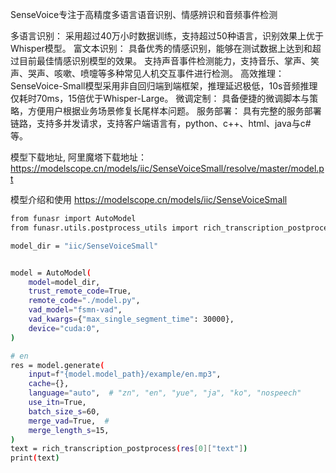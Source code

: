 SenseVoice专注于高精度多语言语音识别、情感辨识和音频事件检测

多语言识别： 采用超过40万小时数据训练，支持超过50种语言，识别效果上优于Whisper模型。
富文本识别：
具备优秀的情感识别，能够在测试数据上达到和超过目前最佳情感识别模型的效果。
支持声音事件检测能力，支持音乐、掌声、笑声、哭声、咳嗽、喷嚏等多种常见人机交互事件进行检测。
高效推理： SenseVoice-Small模型采用非自回归端到端框架，推理延迟极低，10s音频推理仅耗时70ms，15倍优于Whisper-Large。
微调定制： 具备便捷的微调脚本与策略，方便用户根据业务场景修复长尾样本问题。
服务部署： 具有完整的服务部署链路，支持多并发请求，支持客户端语言有，python、c++、html、java与c#等。



模型下载地址, 阿里魔塔下载地址：
https://modelscope.cn/models/iic/SenseVoiceSmall/resolve/master/model.pt

模型介绍和使用
https://modelscope.cn/models/iic/SenseVoiceSmall


```sh
from funasr import AutoModel
from funasr.utils.postprocess_utils import rich_transcription_postprocess

model_dir = "iic/SenseVoiceSmall"


model = AutoModel(
    model=model_dir,
    trust_remote_code=True,
    remote_code="./model.py",
    vad_model="fsmn-vad",
    vad_kwargs={"max_single_segment_time": 30000},
    device="cuda:0",
)

# en
res = model.generate(
    input=f"{model.model_path}/example/en.mp3",
    cache={},
    language="auto",  # "zn", "en", "yue", "ja", "ko", "nospeech"
    use_itn=True,
    batch_size_s=60,
    merge_vad=True,  #
    merge_length_s=15,
)
text = rich_transcription_postprocess(res[0]["text"])
print(text)
```
